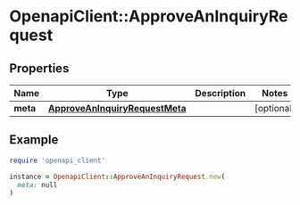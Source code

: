 # OpenapiClient::ApproveAnInquiryRequest

## Properties

| Name | Type | Description | Notes |
| ---- | ---- | ----------- | ----- |
| **meta** | [**ApproveAnInquiryRequestMeta**](ApproveAnInquiryRequestMeta.md) |  | [optional] |

## Example

```ruby
require 'openapi_client'

instance = OpenapiClient::ApproveAnInquiryRequest.new(
  meta: null
)
```


